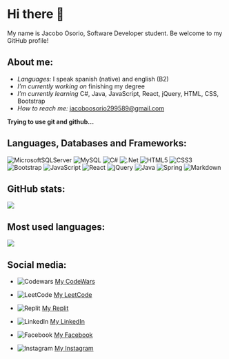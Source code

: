 # Hi there 👋

My name is Jacobo Osorio, Software Developer student. Be welcome to my GitHub profile!

## About me:

- _Languages:_ I speak spanish (native) and english (B2)
- _I’m currently working on_ finishing my degree
- _I’m currently learning_ C#, Java, JavaScript, React, jQuery, HTML, CSS, Bootstrap
- _How to reach me:_ jacoboosorio299589@gmail.com

**Trying to use git and github...**

## Languages, Databases and Frameworks:

![MicrosoftSQLServer](https://img.shields.io/badge/Microsoft%20SQL%20Server-CC2927?style=for-the-badge&logo=microsoft%20sql%20server&logoColor=white) ![MySQL](https://img.shields.io/badge/mysql-4479A1.svg?style=for-the-badge&logo=mysql&logoColor=white) ![C#](https://img.shields.io/badge/c%23-%23239120.svg?style=for-the-badge&logo=csharp&logoColor=white) ![.Net](https://img.shields.io/badge/.NET-5C2D91?style=for-the-badge&logo=.net&logoColor=white) ![HTML5](https://img.shields.io/badge/html5-%23E34F26.svg?style=for-the-badge&logo=html5&logoColor=white) ![CSS3](https://img.shields.io/badge/css3-%231572B6.svg?style=for-the-badge&logo=css3&logoColor=white) ![Bootstrap](https://img.shields.io/badge/bootstrap-%238511FA.svg?style=for-the-badge&logo=bootstrap&logoColor=white) ![JavaScript](https://img.shields.io/badge/javascript-%23323330.svg?style=for-the-badge&logo=javascript&logoColor=%23F7DF1E) ![React](https://img.shields.io/badge/react-%2320232a.svg?style=for-the-badge&logo=react&logoColor=%2361DAFB) ![jQuery](https://img.shields.io/badge/jquery-%230769AD.svg?style=for-the-badge&logo=jquery&logoColor=white) ![Java](https://img.shields.io/badge/java-%23ED8B00.svg?style=for-the-badge&logo=openjdk&logoColor=white) ![Spring](https://img.shields.io/badge/spring-%236DB33F.svg?style=for-the-badge&logo=spring&logoColor=white) ![Markdown](https://img.shields.io/badge/markdown-%23000000.svg?style=for-the-badge&logo=markdown&logoColor=white)

## GitHub stats:

![](https://github-readme-stats.vercel.app/api?username=jacoboosorio&show_icons=true&theme=radical)

## Most used languages:

[![](https://github-readme-stats.vercel.app/api/top-langs/?username=anuraghazra&layout=pie)](https://github.com/anuraghazra/github-readme-stats)

## Social media:

- ![Codewars](https://img.shields.io/badge/Codewars-B1361E?style=for-the-badge&logo=codewars&logoColor=grey) [My CodeWars](https://www.codewars.com/users/J.%20Cob)

- ![LeetCode](https://img.shields.io/badge/LeetCode-000000?style=for-the-badge&logo=LeetCode&logoColor=#d16c06) [My LeetCode](https://leetcode.com/J_Cob/)

- ![Replit](https://img.shields.io/badge/Replit-DD1200?style=for-the-badge&logo=Replit&logoColor=white) [My Replit](https://replit.com/@jacoboosorio299?tab=repls)

- ![LinkedIn](https://img.shields.io/badge/linkedin-%230077B5.svg?style=for-the-badge&logo=linkedin&logoColor=white) [My LinkedIn](https://www.linkedin.com/in/jacoboosorio/)

- ![Facebook](https://img.shields.io/badge/Facebook-%231877F2.svg?style=for-the-badge&logo=Facebook&logoColor=white) [My Facebook](https://www.facebook.com/jacobo.osorio.5648)

- ![Instagram](https://img.shields.io/badge/Instagram-%23E4405F.svg?style=for-the-badge&logo=Instagram&logoColor=white) [My Instagram](https://www.instagram.com/jcob_z0714/)
